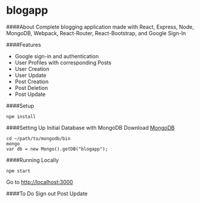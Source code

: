 blogapp
=======

####About
Complete blogging application made with React, Express, Node, MongoDB, Webpack, React-Router, React-Bootstrap, and Google Sign-In

####Features
* Google sign-in and authentication
* User Profiles with corresponding Posts
* User Creation
* User Update
* Post Creation
* Post Deletion
* Post Update

####Setup
```
npm install
```

####Setting Up Initial Database with MongoDB
Download [MongoDB](https://www.mongodb.com/download-center#community)
```
cd ~/path/to/mongodb/bin
mongo
var db = new Mongo().getDB("blogapp");
```

####Running Locally
```
npm start
```
Go to [http://localhost:3000](http://localhost:3000)

####To Do
Sign out
Post Update